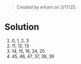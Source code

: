 > Created by erkam on 3/17/25.

# Solution

1. 0, 1, 2, 3
2. 11, 12, 13
3. 14, 15, 16, 24, 25
4. 45, 46, 47, 37, 38, 39